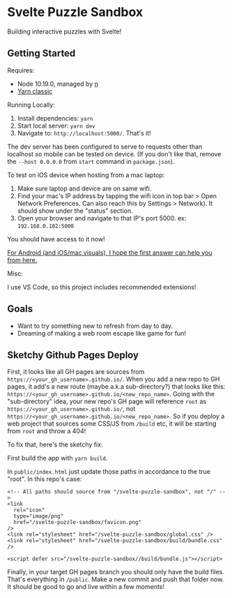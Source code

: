 # Svelte Puzzle Sandbox

Building interactive puzzles with Svelte!

## Getting Started

Requires:

- Node 10.19.0, managed by [n](https://github.com/tj/n)
- [Yarn classic](https://classic.yarnpkg.com/en/)

Running Locally:

1. Install dependencies: `yarn`
1. Start local server: `yarn dev`
1. Navigate to: `http://localhost:5000/`. That's it!

The dev server has been configured to serve to requests other than localhost so mobile can be tested on device. (If you don't like that, remove the `--host 0.0.0.0` from `start` command in `package.json`).

To test on iOS device when hosting from a mac laptop:

1. Make sure laptop and device are on same wifi.
1. Find your mac's IP address by tapping the wifi icon in top bar > Open Network Preferences. Can also reach this by Settings > Network). It should show under the "status" section.
1. Open your browser and navigate to that IP's port 5000. ex: `192.168.0.102:5000`

You should have access to it now!

[For Android (and iOS/mac visuals), I hope the first answer can help you from here.](https://stackoverflow.com/questions/3132105/how-do-you-access-a-website-running-on-localhost-from-iphone-browser)

Misc:

I use VS Code, so this project includes recommended extensions!

## Goals

- Want to try something new to refresh from day to day.
- Dreaming of making a web room escape like game for fun!

## Sketchy Github Pages Deploy

First, it looks like all GH pages are sources from `https://<your_gh_username>.github.io/`. When you add a new repo to GH pages, it add's a new route (maybe a.k.a sub-directory?) that looks like this: `https://<your_gh_username>.github.io/<new_repo_name>`. Going with the "sub-directory" idea, your new repo's GH page will reference `root` as `https://<your_gh_username>.github.io/`, not `https://<your_gh_username>.github.io/<new_repo_name>`. So if you deploy a web project that sources some CSS/JS from `/build` etc, it will be starting from `root` and throw a 404!

To fix that, here's the sketchy fix:

First build the app with `yarn build`.

In `public/index.html` just update those paths in accordance to the true "root". In this repo's case:

```
<!-- All paths should source from "/svelte-puzzle-sandbox", not "/" -->
<link
  rel="icon"
  type="image/png"
  href="/svelte-puzzle-sandbox/favicon.png"
/>
<link rel="stylesheet" href="/svelte-puzzle-sandbox/global.css" />
<link rel="stylesheet" href="/svelte-puzzle-sandbox/build/bundle.css" />

<script defer src="/svelte-puzzle-sandbox//build/bundle.js"></script>
```

Finally, in your target GH pages branch you should only have the build files. That's everything in `/public`. Make a new commit and push that folder now. It should be good to go and live within a few moments!
